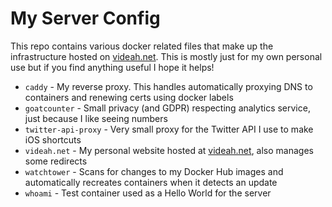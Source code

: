 # My Server Config

This repo contains various docker related files that make up the infrastructure
hosted on [videah.net](https://videah.net). This is mostly just for my own personal
use but if you find anything useful I hope it helps!

 - `caddy` - My reverse proxy. This handles automatically proxying DNS to containers and renewing certs using docker labels
 - `goatcounter` - Small privacy (and GDPR) respecting analytics service, just because I like seeing numbers
 - `twitter-api-proxy` - Very small proxy for the Twitter API I use to make iOS shortcuts
 - `videah.net` - My personal website hosted at [videah.net](https://videah.net), also manages some redirects
 - `watchtower` - Scans for changes to my Docker Hub images and automatically recreates containers when it detects an update
 - `whoami` - Test container used as a Hello World for the server